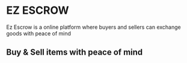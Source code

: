 # EZ ESCROW
Ez Escrow is a online platform where buyers and sellers can exchange goods with peace of mind

## Buy & Sell items with peace of mind
